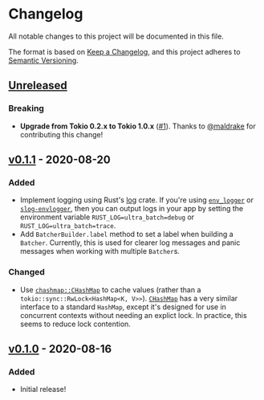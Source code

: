 # Changelog

All notable changes to this project will be documented in this file.

The format is based on [Keep a Changelog](https://keepachangelog.com/en/1.0.0/), and this project adheres to [Semantic Versioning](https://semver.org/spec/v2.0.0.html).

## [Unreleased]
### Breaking
- **Upgrade from Tokio 0.2.x to Tokio 1.0.x** ([#1](https://github.com/kylewlacy/ultra-batch/pull/1)). Thanks to [@maldrake](https://github.com/maldrake) for contributing this change!

## [v0.1.1] - 2020-08-20
### Added
- Implement logging using Rust's [log](https://crates.io/crates/log) crate. If you're using [`env_logger`](https://crates.io/crates/env_logger) or [`slog-envlogger`](https://crates.io/crates/slog-envlogger), then you can output logs in your app by setting the environment variable `RUST_LOG=ultra_batch=debug` or `RUST_LOG=ultra_batch=trace`.
- Add `BatcherBuilder.label` method to set a label when building a `Batcher`. Currently, this is used for clearer log messages and panic messages when working with multiple `Batcher`s.

### Changed
- Use [`chashmap::CHashMap`](https://docs.rs/chashmap/2.2.2/chashmap/struct.CHashMap.html) to cache values (rather than a `tokio::sync::RwLock<HashMap<K, V>>`). [`CHashMap`](https://docs.rs/chashmap/2.2.2/chashmap/struct.CHashMap.html) has a very similar interface to a standard `HashMap`, except it's designed for use in concurrent contexts without needing an explict lock. In practice, this seems to reduce lock contention.

## [v0.1.0] - 2020-08-16
### Added
- Initial release!

[Unreleased]: https://github.com/kylewlacy/ultra-batch/compare/v0.1.1...main
[v0.1.1]: https://github.com/kylewlacy/ultra-batch/compare/v0.1.0...v0.1.1
[v0.1.0]: https://github.com/kylewlacy/ultra-batch/releases/tag/v0.1.0
